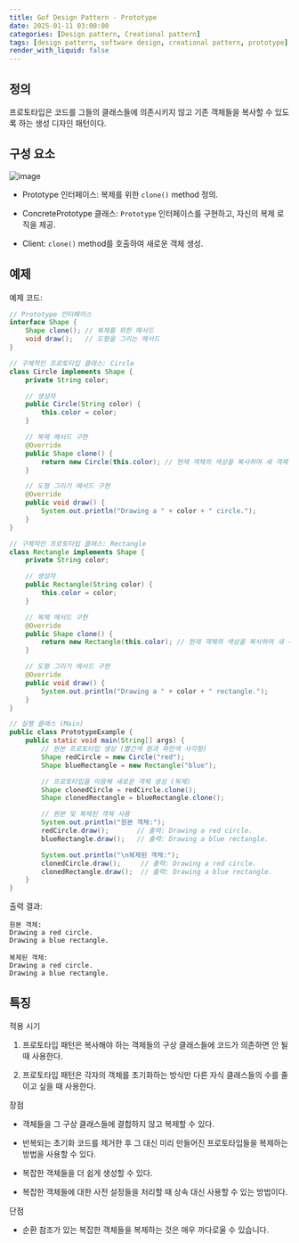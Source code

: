 ```yaml
---
title: Gof Design Pattern - Prototype
date: 2025-01-11 03:00:00
categories: [Design pattern, Creational pattern]
tags: [design pattern, software design, creational pattern, prototype]
render_with_liquid: false
---
```


## 정의

프로토타입은 코드를 그들의 클래스들에 의존시키지 않고 기존 객체들을 복사할 수 있도록 하는 생성 디자인 패턴이다.

## 구성 요소

![image](https://refactoring.guru/images/patterns/diagrams/prototype/structure-2x.png)

+ Prototype 인터페이스: 복제를 위한 `clone()` method 정의.

+ ConcretePrototype 클래스: `Prototype` 인터페이스를 구현하고, 자신의 복제 로직을 제공.

+ Client: `clone()` method를 호출하여 새로운 객체 생성.

## 예제

예제 코드:

```java
// Prototype 인터페이스
interface Shape {
    Shape clone(); // 복제를 위한 메서드
    void draw();   // 도형을 그리는 메서드
}

// 구체적인 프로토타입 클래스: Circle
class Circle implements Shape {
    private String color;

    // 생성자
    public Circle(String color) {
        this.color = color;
    }

    // 복제 메서드 구현
    @Override
    public Shape clone() {
        return new Circle(this.color); // 현재 객체의 색상을 복사하여 새 객체 생성
    }

    // 도형 그리기 메서드 구현
    @Override
    public void draw() {
        System.out.println("Drawing a " + color + " circle.");
    }
}

// 구체적인 프로토타입 클래스: Rectangle
class Rectangle implements Shape {
    private String color;

    // 생성자
    public Rectangle(String color) {
        this.color = color;
    }

    // 복제 메서드 구현
    @Override
    public Shape clone() {
        return new Rectangle(this.color); // 현재 객체의 색상을 복사하여 새 객체 생성
    }

    // 도형 그리기 메서드 구현
    @Override
    public void draw() {
        System.out.println("Drawing a " + color + " rectangle.");
    }
}

// 실행 클래스 (Main)
public class PrototypeExample {
    public static void main(String[] args) {
        // 원본 프로토타입 생성 (빨간색 원과 파란색 사각형)
        Shape redCircle = new Circle("red");
        Shape blueRectangle = new Rectangle("blue");

        // 프로토타입을 이용해 새로운 객체 생성 (복제)
        Shape clonedCircle = redCircle.clone();
        Shape clonedRectangle = blueRectangle.clone();

        // 원본 및 복제된 객체 사용
        System.out.println("원본 객체:");
        redCircle.draw();       // 출력: Drawing a red circle.
        blueRectangle.draw();   // 출력: Drawing a blue rectangle.

        System.out.println("\n복제된 객체:");
        clonedCircle.draw();     // 출력: Drawing a red circle.
        clonedRectangle.draw();  // 출력: Drawing a blue rectangle.
    }
}
```
출력 결과:

```text
원본 객체:
Drawing a red circle.
Drawing a blue rectangle.

복제된 객체:
Drawing a red circle.
Drawing a blue rectangle.
```

## 특징

적용 시기

1. 프로토타입 패턴은 복사해야 하는 객체들의 구상 클래스들에 코드가 의존하면 안 될 때 사용한다.

2. 프로토타입 패턴은 각자의 객체를 초기화하는 방식만 다른 자식 클래스들의 수를 줄이고 싶을 때 사용한다.

장점

+ 객체들을 그 구상 클래스들에 결합하지 않고 복제할 수 있다.

+ 반복되는 초기화 코드를 제거한 후 그 대신 미리 만들어진 프로토타입들을 복제하는 방법을 사용할 수 있다.

+ 복잡한 객체들을 더 쉽게 생성할 수 있다.

+ 복잡한 객체들에 대한 사전 설정들을 처리할 때 상속 대신 사용할 수 있는 방법이다.

단점

+ 순환 참조가 있는 복잡한 객체들을 복제하는 것은 매우 까다로울 수 있습니다.
